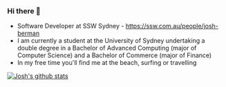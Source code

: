 ### Hi there 👋

- Software Developer at SSW Sydney - https://ssw.com.au/people/josh-berman
- I am currently a student at the University of Sydney undertaking a double degree in a Bachelor of Advanced Computing (major of Computer Science) and a Bachelor of Commerce (major of Finance)
- In my free time you'll find me at the beach, surfing or travelling

<!--
**joshbermanssw/joshbermanssw** is a ✨ _special_ ✨ repository because its `README.md` (this file) appears on your GitHub profile.

Here are some ideas to get you started:

- 🔭 I’m currently working on ...
- 🌱 I’m currently learning ...
- 👯 I’m looking to collaborate on ...
- 🤔 I’m looking for help with ...
- 💬 Ask me about ...
- 📫 How to reach me: ...
- 😄 Pronouns: ...
- ⚡ Fun fact: ...
-->

[![Josh's github stats](https://github-readme-stats.vercel.app/api?username=joshbermanssw&theme=dark)](https://github.com/joshbermanssw/github-readme-stats)
